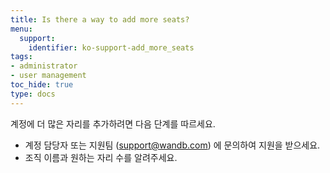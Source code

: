 ```yaml
---
title: Is there a way to add more seats?
menu:
  support:
    identifier: ko-support-add_more_seats
tags:
- administrator
- user management
toc_hide: true
type: docs
---
```


계정에 더 많은 자리를 추가하려면 다음 단계를 따르세요.

- 계정 담당자 또는 지원팀 (support@wandb.com) 에 문의하여 지원을 받으세요.
- 조직 이름과 원하는 자리 수를 알려주세요.
